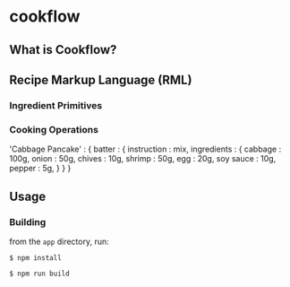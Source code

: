 # cookflow

## What is Cookflow?

## Recipe Markup Language (RML)

### Ingredient Primitives


### Cooking Operations

'Cabbage Pancake' : {
    batter : {
        instruction : mix,
        ingredients : {
            cabbage : 100g,
            onion : 50g,
            chives : 10g,
            shrimp : 50g,
            egg : 20g,
            soy sauce : 10g,
            pepper : 5g,
        }
    }
}

## Usage

### Building
from the `app` directory, run:

``` shell
$ npm install

$ npm run build
```